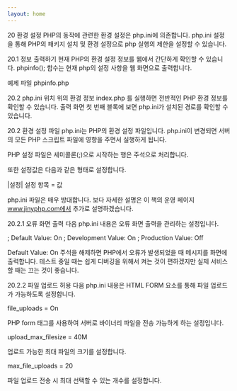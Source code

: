 ```yaml
---
layout: home
---
```


20 환경 설정
PHP의 동작에 관련한 환경 설정은 php.ini에 의존합니다. php.ini 설정을 통해 PHP의 패키지 설치 및 환경 설정으로 php 실행의 제한을 설정할 수 있습니다.

20.1 정보 출력하기
현재 PHP의 환경 설정 정보를 웹에서 간단하게 확인할 수 있습니다. phpinfo(); 함수는 현재 php의 설정 사항을 웹 화면으로 출력합니다.

예제 파일 phpinfo.php
<?php
	phpinfo();
?>


20.2 php.ini 위치
위의 환경 정보 index.php 를 실행하면 전반적인 PHP 환경 정보를 확인할 수 있습니다. 출력 화면 첫 번째 블록에 보면 php.ini가 설치된 경로를 확인할 수 있습니다.

    


20.2 환경 설정 파일
php.ini는 PHP의 환경 설정 파일입니다. php.ini이 변경되면 서버의 모든 PHP 스크립트 파일에 영향을 주면서 실행하게 됩니다.

PHP 설정 파일은 세미콜론(;)으로 시작하는 행은 주석으로 처리합니다.

또한 설정값은 다음과 같은 형태로 설정합니다.

|설정|
설정 항목 = 값

php.ini 파일은 매우 방대합니다. 보다 자세한 설명은 이 책의 운영 페이지 www.jinyphp.com에서 추가로 설명하겠습니다.

20.2.1 오류 화면 출력
다음 php.ini 내용은 오류 화면 출력을 관리하는 설정입니다.

;   Default Value: On
;   Development Value: On
;   Production Value: Off

Default Value: On 주석을 해제하면 PHP에서 오류가 발생되었을 때 메시지를 화면에 출력합니다. 테스트 중일 때는 쉽게 디버깅을 위해서 켜는 것이 편하겠지만 실제 서비스할 때는 끄는 것이 좋습니다.

20.2.2 파일 업로드 허용
다음 php.ini 내용은 HTML FORM 요소를 통해 파일 업로드가 가능하도록 설정합니다.

file_uploads = On

PHP form 태그를 사용하여 서버로 바이너리 파일을 전송 가능하게 하는 설정입니다. 

upload_max_filesize = 40M

업로드 가능한 최대 파일의 크기를 설정합니다.

max_file_uploads = 20

파일 업로드 전송 시 최대 선택할 수 있는 개수를 설정합니다.
